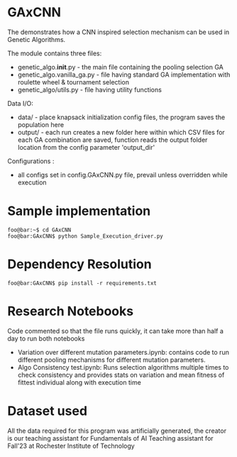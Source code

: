 # GAxCNN
The demonstrates how a CNN inspired selection mechanism can be used in Genetic Algorithms.

The module contains three files:
- genetic_algo.__init__.py - the main file containing the pooling selection GA
- genetic_algo.vanilla_ga.py - file having standard GA implementation with roulette wheel & tournament selection
- genetic_algo/utils.py - file having utility functions

Data I/O:
- data/ - place knapsack initialization config files, the program saves the population here
- output/ - each run creates a new folder here within which CSV files for each GA combination are saved, function reads the output folder location from the config parameter 'output_dir'

Configurations :
- all configs set in config.GAxCNN.py file, prevail unless overridden while execution

# Sample implementation
```console
foo@bar:~$ cd GAxCNN
foo@bar:GAxCNN$ python Sample_Execution_driver.py
``` 
# Dependency Resolution 
```console
foo@bar:GAxCNN$ pip install -r requirements.txt
``` 

# Research Notebooks

Code commented so that the file runs quickly, it can take more than half a day to run both notebooks
- Variation over different mutation parameters.ipynb: contains code to run different pooling mechanisms for different mutation parameters. 
- Algo Consistency test.ipynb: Runs selection algorithms multiple times to check consistency and provides stats on variation and mean fitness of fittest individual along with execution time

# Dataset used
All the data required for this program was artificially generated, the creator is our teaching assistant for Fundamentals of AI Teaching assistant for Fall'23 at Rochester Institute of Technology

